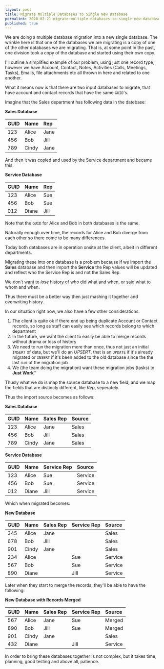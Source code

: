 ```yaml
---
layout: post
title: Migrate Multiple Databases to Single New Database
permalink: 2020-02-21-migrate-multiple-databases-to-single-new-database
published: true
---
```

We are doing a multiple database migration into a new single database. The wrinkle here is that one of the databases we are migrating is a copy of one of the other databases we are migrating. That is, at some point in the past, one division took a copy of the database and started using their own copy.<!--more-->

I'll outline a simplified example of our problem, using just one record type, however we have Account, Contact, Notes, Activities (Calls, Meetings, Tasks), Emails, file attachments etc all thrown in here and related to one another.


What it means now is that there are two input databases to migrate, that have account and contact records that have the same `GUID`'s.

Imagine that the Sales department has following data in the datebase:


**Sales Database**

| GUID | Name  | Rep  |
|:-----|:------|:-----|
| 123  | Alice | Jane |
| 456  | Bob   | Jill |
| 789  | Cindy | Jane |

And then it was copied and used by the Service department and became this:

**Service Database**

| GUID | Name  | Rep  |
|:-----|:------|:-----|
| 123  | Alice | Sue  |
| 456  | Bob   | Sue  |
| 012  | Diane | Jill |

Note that the `GUID` for Alice and Bob in both databases is the same.

Naturally enough over time, the records for Alice and Bob diverge from each other so there come to be many differences.

Today both databases are in operation onsite at the client, albeit in different departments.

Migrating these into one database is a problem because if we import the **Sales** database and then import the **Service** the Rep values will be updated and reflect who the Service Rep is and not the Sales Rep.

We don't want to *lose* history of who did what and when, or said what to whom and when.

Thus there must be a better way then just mashing it together and overwriting history.

In our situation right now, we also have a few other considerations:

1. The client is quite ok if there end up being duplicate Account or Contact records, so long as staff can easily see which records belong to which department
2. In the future, we want the client to easily be able to merge records without drama or loss of history
3. We need to run the migration more than once, thus not just an initial `INSERT` of data, but we'll do an *UPSERT*, that is an `UPDATE` if it's already migrated or `INSERT` if it's been added to the old database since the the last run of the migration job
4. We (the team doing the migration) want these migration jobs (tasks) to **Just Work**™

Thusly what we do is map the source database to a new field, and we map the fields that are distincly different, like *Rep*, seperately.

Thus the import source becomes as follows:

**Sales Database**

| GUID | Name  | Sales Rep  | Source |
|:-----|:------|:-----------|:-------|
| 123  | Alice | Jane       | Sales  |
| 456  | Bob   | Jill       | Sales  |
| 789  | Cindy | Jane       | Sales  |

**Service Database**

| GUID | Name  | Service Rep  | Source  |
|:-----|:------|:-------------|:--------|
| 123  | Alice | Sue          | Service |
| 456  | Bob   | Sue          | Service |
| 012  | Diane | Jill         | Service |

Which when migrated becomes:

**New Database**

| GUID | Name  | Sales Rep |Service Rep | Source  |
|:-----|:------|:----------|:-----------|:--------|
| 345  | Alice | Jane      |            | Sales   |
| 678  | Bob   | Jill      |            | Sales   |
| 901  | Cindy | Jane      |            | Sales   |
| 234  | Alice |           | Sue        | Service |
| 567  | Bob   |           | Sue        | Service |
| 890  | Diane |           | Jill       | Service |

Later when they start to merge the records, they'll be able to have the following:

**New Database with Records Merged**

| GUID | Name  | Sales Rep |Service Rep | Source  |
|:-----|:------|:----------|:-----------|:--------|
| 567  | Alice | Jane      | Sue        | Merged  |
| 890  | Bob   | Jill      | Sue        | Merged  |
| 901  | Cindy | Jane      |            | Sales   |
| 432  | Diane |           | Jill       | Service |


In order to bring these databases together is not complex, but it takes time, planning, good testing and above all, patience.
